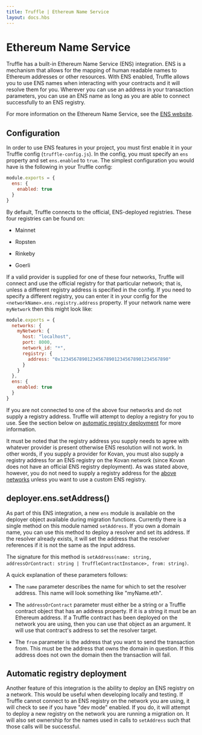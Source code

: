 ```yaml
---
title: Truffle | Ethereum Name Service
layout: docs.hbs
---
```

# Ethereum Name Service

Truffle has a built-in Ethereum Name Service (ENS) integration. ENS is a
mechanism that allows for the mapping of human readable names to Ethereum
addresses or other resources. With ENS enabled, Truffle allows you to use ENS
names when interacting with your contracts and it will resolve them for you.
Wherever you can use an address in your transaction parameters, you can use an
ENS name as long as you are able to connect successfully to an ENS registry.

For more information on the Ethereum Name Service, see the
[ENS website](https://ens.domains).

## Configuration

In order to use ENS features in your project, you must first enable it in your
Truffle config (`truffle-config.js`). In the config, you must specify an `ens`
property and set `ens.enabled` to `true`. The simplest configuration you would
have is the following in your Truffle config:

```javascript
module.exports = {
  ens: {
    enabled: true
  }
}
```

By default, Truffle connects to the official, ENS-deployed registries.
These four registries can be found on:

  - Mainnet

  - Ropsten

  - Rinkeby

  - Goerli

If a valid provider is supplied for one of these four networks, Truffle will
connect and use the official registry for that particular network; that is,
unless a different registry address is specified in the config. If you need
to specify a different registry, you can enter it in your config for the
`<networkName>.ens.registry.address` property. If your network name were
`myNetwork` then this might look like:

```javascript
module.exports = {
  networks: {
    myNetwork: {
      host: "localhost",
      port: 8000,
      network_id: "*",
      registry: {
        address: "0x1234567890123456789012345678901234567890"
      }
    }
  },
  ens: {
    enabled: true
  }
}
```

If you are not connected to one of the above four networks and do not supply
a registry address. Truffle will attempt to deploy a registry for you to
use. See the section below on
[automatic registry deployment](#automatic-registry-deployment) for more information.

It must be noted that the registry address you supply needs to agree with
whatever provider is present otherwise ENS resolution will not work. In
other words, if you supply a provider for Kovan, you must also supply a
registry address for an ENS registry on the Kovan network (since Kovan
does not have an official ENS registry deployment). As was stated
above, however, you do not need to supply a registry address for the [above
networks](#configuration) unless you want to use a custom ENS registry.

## deployer.ens.setAddress()

As part of this ENS integration, a new `ens` module is available on the
deployer object available during migration functions. Currently there is a
single method on this module named `setAddress`. If you own a domain name,
you can use this method to deploy a resolver and set its address. If the
resolver already exists, it will set the address that the resolver references
if it is not the same as the input address.

The signature for this method is
`setAddress(name: string, addressOrContract: string | TruffleContractInstance>, from: string)`.

A quick explanation of these parameters follows:

  - The `name` parameter describes the name for which to set the resolver
  address. This name will look something like "myName.eth".

  - The `addressOrContract` parameter must either be a string or a Truffle
  contract object that has an address property. If it is a string it must
  be an Ethereum address. If a Truffle contract has been deployed on
  the network you are using, then you can use that object as an argument.
  It will use that contract's address to set the resolver target.

  - The `from` parameter is the address that you want to send the transaction
  from. This must be the address that owns the domain in question. If this
  address does not own the domain then the transaction will fail.

## Automatic registry deployment

Another feature of this integration is the ability to deploy an ENS registry on
a network. This would be useful when developing locally and testing. If
Truffle cannot connect to an ENS registry on the network you are using, it
will check to see if you have "dev mode" enabled. If you do, it will attempt
to deploy a new registry on the network you are running a migration on. It
will also set ownership for the names used in calls to `setAddress` such
that those calls will be successful.
